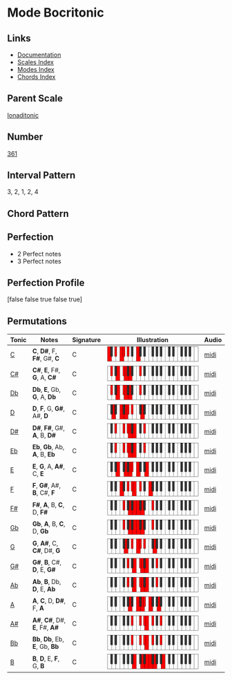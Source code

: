 # Mode Bocritonic

## Links

- [Documentation](index.md)
- [Scales Index](Scales.md)
- [Modes Index](Modes.md)
- [Chords Index](Chords.md)

## Parent Scale

[Ionaditonic](ScaleIonaditonic.md)

## Number

[361](https://ianring.com/musictheory/scales/361)

## Interval Pattern

3, 2, 1, 2, 4

## Chord Pattern



## Perfection

- 2 Perfect notes
- 3 Perfect notes

## Perfection Profile

[false false true false true]

## Permutations

| Tonic | Notes | Signature | Illustration | Audio |
|-------|-------|-----------|--------------|-------|
| [C](ModeCNaturalBocritonic.md) | **C**, **D#**, F, **F#**, G#, **C** | C | ![CNaturalBocritonic](ModeCNaturalBocritonic.png) | [midi](https://github.com/edipermadi/music/blob/main/docs/ModeCNaturalBocritonic.mid?raw=true) |
| [C#](ModeCSharpBocritonic.md) | **C#**, **E**, F#, **G**, A, **C#** | C | ![CSharpBocritonic](ModeCSharpBocritonic.png) | [midi](https://github.com/edipermadi/music/blob/main/docs/ModeCSharpBocritonic.mid?raw=true) |
| [Db](ModeDFlatBocritonic.md) | **Db**, **E**, Gb, **G**, A, **Db** | C | ![DFlatBocritonic](ModeDFlatBocritonic.png) | [midi](https://github.com/edipermadi/music/blob/main/docs/ModeDFlatBocritonic.mid?raw=true) |
| [D](ModeDNaturalBocritonic.md) | **D**, **F**, G, **G#**, A#, **D** | C | ![DNaturalBocritonic](ModeDNaturalBocritonic.png) | [midi](https://github.com/edipermadi/music/blob/main/docs/ModeDNaturalBocritonic.mid?raw=true) |
| [D#](ModeDSharpBocritonic.md) | **D#**, **F#**, G#, **A**, B, **D#** | C | ![DSharpBocritonic](ModeDSharpBocritonic.png) | [midi](https://github.com/edipermadi/music/blob/main/docs/ModeDSharpBocritonic.mid?raw=true) |
| [Eb](ModeEFlatBocritonic.md) | **Eb**, **Gb**, Ab, **A**, B, **Eb** | C | ![EFlatBocritonic](ModeEFlatBocritonic.png) | [midi](https://github.com/edipermadi/music/blob/main/docs/ModeEFlatBocritonic.mid?raw=true) |
| [E](ModeENaturalBocritonic.md) | **E**, **G**, A, **A#**, C, **E** | C | ![ENaturalBocritonic](ModeENaturalBocritonic.png) | [midi](https://github.com/edipermadi/music/blob/main/docs/ModeENaturalBocritonic.mid?raw=true) |
| [F](ModeFNaturalBocritonic.md) | **F**, **G#**, A#, **B**, C#, **F** | C | ![FNaturalBocritonic](ModeFNaturalBocritonic.png) | [midi](https://github.com/edipermadi/music/blob/main/docs/ModeFNaturalBocritonic.mid?raw=true) |
| [F#](ModeFSharpBocritonic.md) | **F#**, **A**, B, **C**, D, **F#** | C | ![FSharpBocritonic](ModeFSharpBocritonic.png) | [midi](https://github.com/edipermadi/music/blob/main/docs/ModeFSharpBocritonic.mid?raw=true) |
| [Gb](ModeGFlatBocritonic.md) | **Gb**, **A**, B, **C**, D, **Gb** | C | ![GFlatBocritonic](ModeGFlatBocritonic.png) | [midi](https://github.com/edipermadi/music/blob/main/docs/ModeGFlatBocritonic.mid?raw=true) |
| [G](ModeGNaturalBocritonic.md) | **G**, **A#**, C, **C#**, D#, **G** | C | ![GNaturalBocritonic](ModeGNaturalBocritonic.png) | [midi](https://github.com/edipermadi/music/blob/main/docs/ModeGNaturalBocritonic.mid?raw=true) |
| [G#](ModeGSharpBocritonic.md) | **G#**, **B**, C#, **D**, E, **G#** | C | ![GSharpBocritonic](ModeGSharpBocritonic.png) | [midi](https://github.com/edipermadi/music/blob/main/docs/ModeGSharpBocritonic.mid?raw=true) |
| [Ab](ModeAFlatBocritonic.md) | **Ab**, **B**, Db, **D**, E, **Ab** | C | ![AFlatBocritonic](ModeAFlatBocritonic.png) | [midi](https://github.com/edipermadi/music/blob/main/docs/ModeAFlatBocritonic.mid?raw=true) |
| [A](ModeANaturalBocritonic.md) | **A**, **C**, D, **D#**, F, **A** | C | ![ANaturalBocritonic](ModeANaturalBocritonic.png) | [midi](https://github.com/edipermadi/music/blob/main/docs/ModeANaturalBocritonic.mid?raw=true) |
| [A#](ModeASharpBocritonic.md) | **A#**, **C#**, D#, **E**, F#, **A#** | C | ![ASharpBocritonic](ModeASharpBocritonic.png) | [midi](https://github.com/edipermadi/music/blob/main/docs/ModeASharpBocritonic.mid?raw=true) |
| [Bb](ModeBFlatBocritonic.md) | **Bb**, **Db**, Eb, **E**, Gb, **Bb** | C | ![BFlatBocritonic](ModeBFlatBocritonic.png) | [midi](https://github.com/edipermadi/music/blob/main/docs/ModeBFlatBocritonic.mid?raw=true) |
| [B](ModeBNaturalBocritonic.md) | **B**, **D**, E, **F**, G, **B** | C | ![BNaturalBocritonic](ModeBNaturalBocritonic.png) | [midi](https://github.com/edipermadi/music/blob/main/docs/ModeBNaturalBocritonic.mid?raw=true) |
